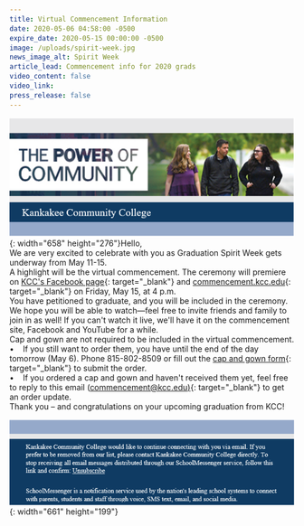 ```yaml
---
title: Virtual Commencement Information
date: 2020-05-06 04:58:00 -0500
expire_date: 2020-05-15 00:00:00 -0500
image: /uploads/spirit-week.jpg
news_image_alt: Spirit Week
article_lead: Commencement info for 2020 grads
video_content: false
video_link:
press_release: false
---
```


![](/uploads/power-of-community-banner---annotation-2020-05-05-134831.png){: width="658" height="276"}Hello,&nbsp;<br>We are very excited to celebrate with you as Graduation Spirit Week gets underway from May 11-15.<br>A highlight will be the virtual commencement. The ceremony will premiere on [KCC's Facebook page](https://www.facebook.com/KankakeeCommunityCollege/){: target="_blank"} and [commencement.kcc.edu](https://commencement.kcc.edu/){: target="_blank"} on Friday, May 15, at 4 p.m.<br>You have petitioned to graduate, and you will be included in the ceremony. We hope you will be able to watch—feel free to invite friends and family to join in as well\! If you can't watch it live, we'll have it on the commencement site, Facebook and YouTube for a while.<br>Cap and gown are not required to be included in the virtual commencement.<br>• &nbsp; &nbsp;If you still want to order them, you have until the end of the day tomorrow (May 6). Phone 815-802-8509 or fill out the [cap and gown form](https://form.jotform.com/90215848682969){: target="_blank"} to submit the order.<br>• &nbsp; &nbsp;If you ordered a cap and gown and haven't received them yet, feel free to reply to this email ([commencement@kcc.edu)](mailto:commencement@kcc.edu){: target="_blank"} to get an order update.&nbsp;<br>Thank you – and congratulations on your upcoming graduation from KCC\!

![](/uploads/end-info---annotation-2020-05-05-135036.png){: width="661" height="199"}

&nbsp;